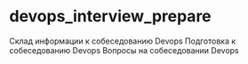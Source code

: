 # devops_interview_prepare
Склад информации к собеседованию Devops
Подготовка к собеседованию Devops
Вопросы на собеседовании Devops
